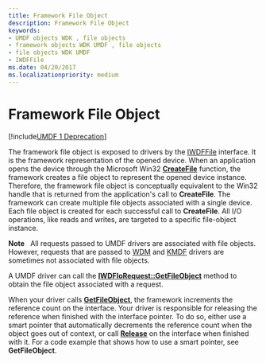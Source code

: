 ```yaml
---
title: Framework File Object
description: Framework File Object
keywords:
- UMDF objects WDK , file objects
- framework objects WDK UMDF , file objects
- file objects WDK UMDF
- IWDFFile
ms.date: 04/20/2017
ms.localizationpriority: medium
---
```


# Framework File Object


[!include[UMDF 1 Deprecation](../includes/umdf-1-deprecation.md)]

The framework file object is exposed to drivers by the [IWDFFile](/windows-hardware/drivers/ddi/wudfddi/nn-wudfddi-iwdffile) interface. It is the framework representation of the opened device. When an application opens the device through the Microsoft Win32 [**CreateFile**](/windows/win32/api/fileapi/nf-fileapi-createfilea) function, the framework creates a file object to represent the opened device instance. Therefore, the framework file object is conceptually equivalent to the Win32 handle that is returned from the application's call to **CreateFile**. The framework can create multiple file objects associated with a single device. Each file object is created for each successful call to **CreateFile**. All I/O operations, like reads and writes, are targeted to a specific file-object instance.

**Note**   All requests passed to UMDF drivers are associated with file objects. However, requests that are passed to [WDM](../kernel/writing-wdm-drivers.md) and [KMDF](./index.md) drivers are sometimes not associated with file objects.

 

A UMDF driver can call the [**IWDFIoRequest::GetFileObject**](/windows-hardware/drivers/ddi/wudfddi/nf-wudfddi-iwdfiorequest-getfileobject) method to obtain the file object associated with a request.

When your driver calls [**GetFileObject**](/windows-hardware/drivers/ddi/wudfddi/nf-wudfddi-iwdfiorequest-getfileobject), the framework increments the reference count on the interface. Your driver is responsible for releasing the reference when finished with the interface pointer. To do so, either use a smart pointer that automatically decrements the reference count when the object goes out of context, or call [**Release**](/windows/win32/api/unknwn/nf-unknwn-iunknown-release) on the interface when finished with it. For a code example that shows how to use a smart pointer, see **GetFileObject**.

